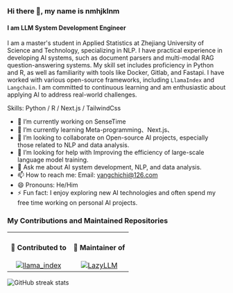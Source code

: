 ### Hi there 👋, my name is nmhjklnm
#### I am LLM System Development Engineer
I am a master's student in Applied Statistics at Zhejiang University of Science and Technology, specializing in NLP. I have practical experience in developing AI systems, such as document parsers and multi-modal RAG question-answering systems. My skill set includes proficiency in Python and R, as well as familiarity with tools like Docker, Gitlab, and Fastapi. I have worked with various open-source frameworks, including `LlamaIndex` and `Langchain`. I am committed to continuous learning and am enthusiastic about applying AI to address real-world challenges.

Skills: Python / R / Next.js / TailwindCss

- 🔭 I’m currently working on SenseTime 
- 🌱 I’m currently learning Meta-programming、Next.js、 
- 👯 I’m looking to collaborate on Open-source AI projects, especially those related to NLP and data analysis. 
- 🤔 I’m looking for help with Improving the efficiency of large-scale language model training. 
- 💬 Ask me about AI system development, NLP, and data analysis. 
- 📫 How to reach me: Email: yangchichi@126.com  
- 😄 Pronouns: He/Him 
- ⚡ Fun fact: I enjoy exploring new AI technologies and often spend my free time working on personal AI projects. 

### My Contributions and Maintained Repositories

<table>
  <tr>
    <td align="center">
      <h4>🌟 Contributed to</h4>
      <a href="https://github.com/run-llama/llama_index">
        <img src="https://github-readme-stats.vercel.app/api/pin/?username=run-llama&repo=llama_index" alt="llama_index">
      </a>
    </td>
    <td align="center">
      <h4>🔧 Maintainer of</h4>
      <a href="https://github.com/LazyAGI/LazyLLM">
        <img src="https://github-readme-stats.vercel.app/api/pin/?username=LazyAGI&repo=LazyLLM" alt="LazyLLM">
      </a>
    </td>
  </tr>
</table>

![GitHub streak stats](https://streak-stats.demolab.com/?user=nmhjklnm)  

